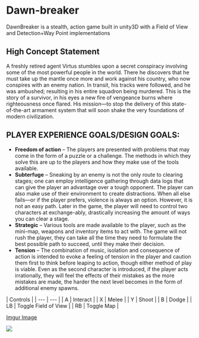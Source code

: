# Dawn-breaker

DawnBreaker is a stealth, action game built in unity3D with a Field of View and Detection+Way Point implementations

## High Concept Statement

  A freshly retired agent Virtus stumbles upon a secret conspiracy involving some of the most powerful people in the world. There he discovers that he must take up the mantle once more and work against his country, who now conspires with an enemy nation. In transit, his tracks were followed, and he was ambushed; resulting in his entire squadron being murdered. This is the story of a survivor, in his eyes a new fire of vengeance burns where righteousness once flared. His mission—to stop the delivery of this state-of-the-art armament system that will soon shake the very foundations of modern civilization. 

## PLAYER EXPERIENCE GOALS/DESIGN GOALS:

-	**Freedom of action** – The players are presented with problems that may come in the form of a puzzle or a challenge. The methods in which they solve this are up to the players and how they make use of the tools available.
-	**Subterfuge** – Sneaking by an enemy is not the only route to clearing stages; one can employ intelligence gathering through data logs that can give the player an advantage over a tough opponent. The player can also make use of their environment to create distractions. When all else fails—or if the player prefers, violence is always an option. However, it is not an easy path. Later in the game, the player will need to control two characters at exchange-ably, drastically increasing the amount of ways you can clear a stage.
-	**Strategic** – Various tools are made available to the player, such as the mini-map, weapons and inventory items to act with. The game will not rush the player, they can take all the time they need to formulate the best possible path to succeed, until they make their decision.
-	**Tension** – The combination of music, isolation and consequence of action is intended to evoke a feeling of tension in the player and caution them first to think before leaping to action, though either method of play is viable. Even as the second character is introduced, if the player acts irrationally, they will feel the effects of their mistakes as the more mistakes are made, the harder the next level becomes in the form of additional enemy spawns.

| Controls |
| --- | --- |
| A | Interact |
| X | Melee |
| Y | Shoot |
| B | Dodge |
| LB | Toggle Field of View |
| RB | Toggle Map |




[Imgur Image](https://i.imgur.com/5YTCQaa.gifv)


<img src='./Images/Gameplay.gif'>
